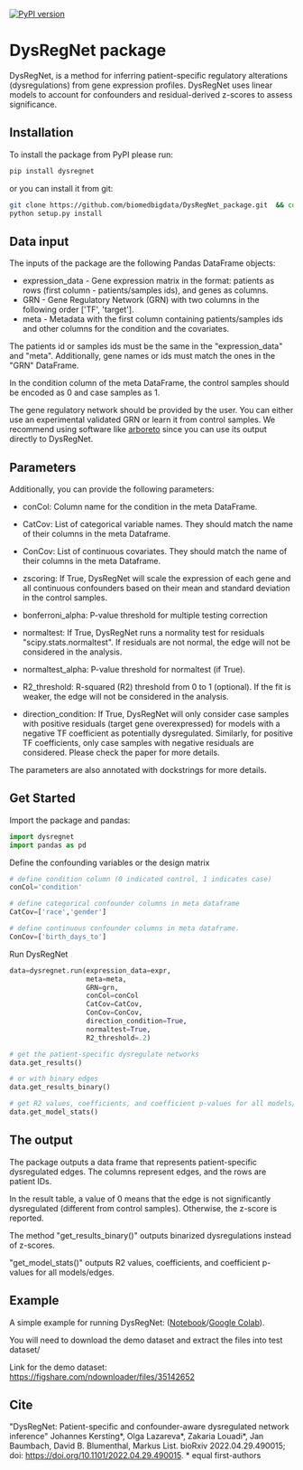 [![PyPI version](https://badge.fury.io/py/dysregnet.svg)](https://badge.fury.io/py/dysregnet)

# DysRegNet package
DysRegNet, is a  method for inferring patient-specific regulatory alterations (dysregulations) from gene expression profiles. DysRegNet uses linear models to account for confounders and residual-derived z-scores to assess significance.
## Installation
To install the package from PyPI please run:
```bash
pip install dysregnet
```

or you can install it from git:
```bash
git clone https://github.com/biomedbigdata/DysRegNet_package.git  && cd DysRegNet_package
python setup.py install
```

## Data input
The inputs of the  package are the following Pandas DataFrame objects:

- expression_data  - Gene expression matrix in the format: patients as rows (first column - patients/samples ids), and genes as columns.
- GRN - Gene Regulatory Network (GRN) with two columns in the following order ['TF', 'target'].
- meta -  Metadata with the first column containing patients/samples ids and other columns for the condition and the covariates.

The patients id or samples ids must be the same in the "expression_data" and  "meta". Additionally, gene names or ids must match the ones in the "GRN" DataFrame. 

In the condition column of the meta DataFrame, the control samples should be encoded as 0 and case samples as 1.

The gene regulatory network should be provided by the user. You can either use an experimental validated GRN or learn it from control samples. We recommend using software like [arboreto](https://github.com/aertslab/arboreto) since you can use its output directly to DysRegNet.

## Parameters 
Additionally, you can provide the following parameters:

- conCol: Column name for the condition in the meta DataFrame.

- CatCov: List of categorical variable names. They should match the name of their columns in the meta Dataframe.

- ConCov: List of continuous covariates. They should match the name of their columns in the meta Dataframe.

- zscoring: If True, DysRegNet will scale the expression of each gene and all continuous confounders based on their mean and standard deviation in the control samples.

- bonferroni_alpha: P-value threshold for multiple testing correction

- normaltest: If True, DysRegNet runs a normality test for residuals "scipy.stats.normaltest". If residuals are not normal, the edge will not be considered in the analysis. 

- normaltest_alpha: P-value threshold for normaltest (if True).

- R2_threshold: R-squared (R2) threshold from 0 to 1 (optional).  If the fit is weaker, the edge will not be considered in the analysis. 

- direction_condition:  If True, DysRegNet will only consider case samples with positive residuals (target gene overexpressed) for models with a negative TF coefficient as potentially dysregulated. Similarly, for positive TF coefficients, only case samples with negative residuals are considered. Please check the paper for more details.

The parameters are also annotated with dockstrings for more details.

## Get Started
Import the package and pandas:
```python
import dysregnet
import pandas as pd
```

Define the confounding variables or the design matrix 
```python
# define condition column (0 indicated control, 1 indicates case)
conCol='condition'

# define categorical confounder columns in meta dataframe 
CatCov=['race','gender']  

# define continuous confounder columns in meta dataframe.
ConCov=['birth_days_to']
```

Run DysRegNet
```python
data=dysregnet.run(expression_data=expr,
                   meta=meta, 
                   GRN=grn,
                   conCol=conCol
                   CatCov=CatCov,
                   ConCov=ConCov,
                   direction_condition=True,
                   normaltest=True,
                   R2_threshold=.2)

# get the patient-specific dysregulate networks
data.get_results()

# or with binary edges
data.get_results_binary()

# get R2 values, coefficients, and coefficient p-values for all models/edges
data.get_model_stats()
```

## The output
The package outputs a data frame that represents patient-specific dysregulated edges. The columns represent edges, and the rows are patient IDs. 

In the result table, a value of 0 means that the edge is not significantly dysregulated (different from control samples). Otherwise, the z-score is reported. 

The method "get_results_binary()" outputs binarized dysregulations instead of z-scores. 

"get_model_stats()" outputs R2 values, coefficients, and coefficient p-values for all models/edges.

## Example

A simple example for running DysRegNet:
([Notebook](https://github.com/biomedbigdata/DysRegNet_package/blob/main/test.ipynb)/[Google Colab](https://colab.research.google.com/github/biomedbigdata/DysRegNet_package/blob/main/test.ipynb)).

You will need to download the demo dataset and extract the files into test dataset/

Link for the demo dataset: https://figshare.com/ndownloader/files/35142652

## Cite
"DysRegNet: Patient-specific and confounder-aware dysregulated network inference"
Johannes Kersting*, Olga Lazareva*, Zakaria Louadi*, Jan Baumbach, David B. Blumenthal, Markus List. bioRxiv 2022.04.29.490015; doi: https://doi.org/10.1101/2022.04.29.490015. * equal first-authors
